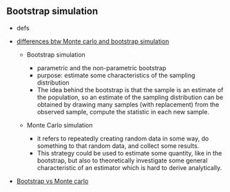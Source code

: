 Bootstrap simulation
---------------------

* defs 


* [differences btw Monte carlo and bootstrap simulation](https://www.stata.com/statalist/archive/2008-06/msg00802.html)
  * Bootstrap simulation
    * parametric and the non-parametric bootstrap 
    * purpose: estimate some characteristics of the sampling distribution
    * The idea behind the bootstrap is that the sample is an estimate of the population, so an estimate of the sampling distribution can be obtained by drawing many samples (with replacement) from the observed sample, compute the statistic in each new sample.

  * Monte Carlo simulation
    * it refers to repeatedly creating random data in some way, do something to that random data, and collect some results. 
    * This strategy could be used to estimate some quantity, like in the bootstrap, but also to theoretically investigate some general characteristic of an estimator which is hard to derive analytically.
    
  
* [Bootstrap vs Monte carlo](https://stats.stackexchange.com/questions/233804/bootstrap-vs-monte-carlo-error-estimation/233812)
